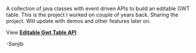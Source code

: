 A collection of java classes with event driven APIs to build an editable GWT table. This is the project I worked on couple of years back. Sharing the project. Will update with demos and other features later on.

View **[Editable Gwt Table API](http://editable-gwt-table.googlecode.com/svn/trunk/javadoc/index.html)**

-Sanjib